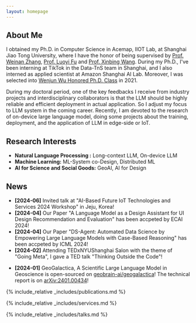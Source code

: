 ```yaml
---
layout: homepage
---
```


## About Me

<!-- Currently, I am a postdoctoral associates at the University of Edinburgh, collobrated with Prof. Luo Mai, and Prof. Jun Wang.
Before joining the University of Edinburgh, I was a visiting student at the institute of parallel and distributed systems (IPADS) in working with Prof. Zeyu Mi. -->
I obtained my Ph.D. in Computer Science in Acemap, IIOT Lab, at Shanghai Jiao Tong University, where I have the honor of being supervised by [Prof. Weinan Zhang](http://wnzhang.net/), [Prof. Luoyi Fu](http://www.cs.sjtu.edu.cn/~fu-ly/index.html) and [Prof. Xinbing Wang](http://www.cs.sjtu.edu.cn/~wang-xb/). During my Ph.D., I've been interning at TikTok in the Data-TnS team in Shanghai, and I also interned as applied scientist at Amazon Shanghai AI Lab. Moreover, I was selected into [Wenjun Wu Honored Ph.D. Class](https://ai.sjtu.edu.cn/cultivate/postgraduate/managements) in 2021.

During my doctoral period, one of the key feedbacks I receive from industry projects and interdisciplinary collaborators is that the LLM should be highly reliable and efficient deployment in actual application. So I adjust my focus to LLM system in the coming career. Recently, I am devoted to the research of on-device large language model, doing some projects about the training, deployment, and the application of LLM in edge-side or IoT.

## Research Interests

- **Natural Language Processing :** Long-context LLM, On-device LLM
- **Machine Learning:** ML-System co-Design, Distributed ML
- **AI for Science and Social Goods:** GeoAI, AI for Design

## News

- **[2024-06]** Invited talk at "AI-Based Future IoT Technologies and Services 2024 Workshop" in Jeju, Korea!
- **[2024-04]** Our Paper "A Language Model as a Design Assistant for UI Design Recommendation and Evaluation" has been accpeted by ECAI 2024!
- **[2024-04]** Our Paper "DS-Agent: Automated Data Science by Empowering Large Language Models with Case-Based Reasoning" has been accpeted by ICML 2024!
- **[2024-02]** Attending TEDxNYUShanghai Salon with the theme of "Going Meta", I gave a TED talk "Thinking Outside the Code"!
<!-- - **[2024-02]** 3 Papers about AI for Geoscience are accpeted by EGU 2024! -->
- **[2024-01]** GeoGalactica, A Scientific Large Language Model in Geoscience is open-sourced on [geobrain-ai/geogalactica](https://github.com/geobrain-ai/geogalactica)! The technical report is on [arXiv:2401.00434](https://arxiv.org/abs/2401.00434)!
<!-- - **[2023-10]** Our paper "Learning A Foundation Language Model for Geoscience Knowledge Understanding and Utilization" (The K2) has been accepted by WSDM-2024! -->
<!-- - **[2023-11]** Our paper "RWE: A Random Walk Based Graph Entropy for the Structural Complexity of Directed Networks" has been accepted by TNSE! -->
<!-- - **[2023-10]** Our paper "Enhancing Uncertainty-Based Hallucination Detectionwith Stronger Focus" has been accepted by EMNLP-2023! -->

{% include_relative _includes/publications.md %}

{% include_relative _includes/services.md %}

<!-- {% include_relative _includes/projects.md %} -->

{% include_relative _includes/talks.md %}
